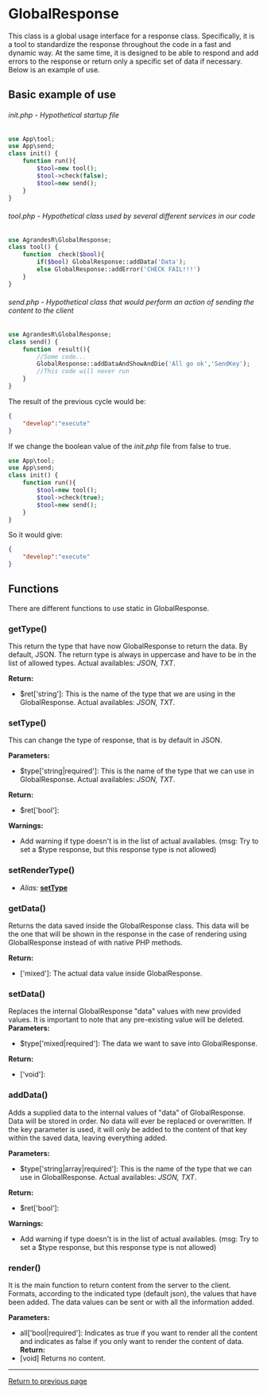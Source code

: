 # GlobalResponse
This class is a global usage interface for a response class. Specifically, it is a tool to standardize the response throughout the code in a fast and dynamic way. At the same time, it is designed to be able to respond and add errors to the response or return only a specific set of data if necessary. Below is an example of use.

## Basic example of use
###### _init.php_ - Hypothetical startup file
``` php
use App\tool;
use App\send;
class init() {
    function run(){
        $tool=new tool();
        $tool->check(false);
        $tool=new send();
    }
}
```
###### _tool.php_ - Hypothetical class used by several different services in our code
``` php
use AgrandesR\GlobalResponse;
class tool() {
    function  check($bool){
        if($bool) GlobalResponse::addData('Data');
        else GlobalResponse::addError('CHECK FAIL!!!')
    }
}
```
###### _send.php_ - Hypothetical class that would perform an action of sending the content to the client
``` php
use AgrandesR\GlobalResponse;
class send() {
    function  result(){
        //Some code...
        GlobalResponse::addDataAndShowAndDie('All go ok','SendKey');
        //This code will never run
    }
}
```
The result of the previous cycle would be:
``` json
{
    "develop":"execute"
}
```
If we change the boolean value of the _init.php_ file from false to true.
``` php
use App\tool;
use App\send;
class init() {
    function run(){
        $tool=new tool();
        $tool->check(true);
        $tool=new send();
    }
}
```
So it would give:
``` json
{
    "develop":"execute"
}
```

## Functions
There are different functions to use static in GlobalResponse.

### getType()
This return the type that have now GlobalResponse to return the data. By default, JSON. The return type is always in uppercase and have to be in the list of allowed types. Actual availables: _JSON, TXT_.

**Return:**

- $ret['string']: This is the name of the type that we are using in the GlobalResponse. Actual availables: _JSON, TXT_.
### setType()
This can change the type of response, that is by default in JSON.

**Parameters:**

- $type['string|required']: This is the name of the type that we can use in GlobalResponse. Actual availables: _JSON, TXT_.


**Return:**

- $ret['bool']:

**Warnings:**

- Add warning if type doesn't is in the list of actual availables. (msg: Try to set a $type response, but this response type is not allowed)
### setRenderType()
- _Alias:_ **[setType](#setType())**
### getData()

Returns the data saved inside the GlobalResponse class. This data will be the one that will be shown in the response in the case of rendering using GlobalResponse instead of with native PHP methods.

**Return:**

- ['mixed']: The actual data value inside GlobalResponse.

### setData()

Replaces the internal GlobalResponse "data" values with new provided values. It is important to note that any pre-existing value will be deleted.
**Parameters:**

- $type['mixed|required']: The data we want to save into GlobalResponse.


**Return:**

- ['void']:

### addData()

Adds a supplied data to the internal values of "data" of GlobalResponse. Data will be stored in order. No data will ever be replaced or overwritten. If the key parameter is used, it will only be added to the content of that key within the saved data, leaving everything added.

**Parameters:**

- $type['string|array|required']: This is the name of the type that we can use in GlobalResponse. Actual availables: _JSON, TXT_.


**Return:**

- $ret['bool']:

**Warnings:**

- Add warning if type doesn't is in the list of actual availables. (msg: Try to set a $type response, but this response type is not allowed)
### render()

It is the main function to return content from the server to the client. Formats, according to the indicated type (default json), the values that have been added. The data values can be sent or with all the information added.

**Parameters:**
 - all['bool|required']: Indicates as true if you want to render all the content and indicates as false if you only want to render the content of data.
**Return:**
 - [void] Returns no content.


---
[Return to previous page](../../README.md)